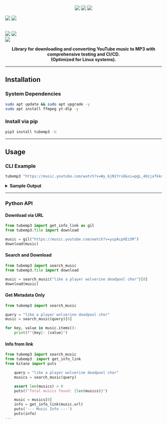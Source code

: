 
<br/>
<p align="center">

</p>

<p align="center">
  <!-- PyPI -->
  <a href="https://pypi.org/project/tubemp3/"><img src="https://img.shields.io/pypi/v/tubemp3?style=flat-square"></a>
  <a href="#"><img src="https://img.shields.io/pypi/dm/tubemp3?style=flat-square"></a>
  <img src="https://img.shields.io/pypi/l/tubemp3?style=flat-square&color=orange">
  
  <!-- CI/CD -->
  <a href="https://github.com/reinanbr/tubemp3/actions/workflows/tests.yml"><img src="https://img.shields.io/github/actions/workflow/status/reinanbr/tubemp3/tests.yml?branch=main&style=flat-square&label=tests"></a>
  <a href="https://codecov.io/gh/reinanbr/tubemp3"><img src="https://img.shields.io/codecov/c/github/reinanbr/tubemp3?style=flat-square"></a>

<!-- Sistema -->
<br/>
  <img src="https://img.shields.io/badge/system-linux%20%7C%20deb-brightgreen?style=flat-square">
  <img src="https://img.shields.io/badge/python-3.10%2B-blue?style=flat-square">

<!-- Social -->
<br/>
  <a href="https://instagram.com/reysofts/"><img src="https://img.shields.io/badge/insta-reysofts-darkviolet?logo=instagram&style=flat-square"></a>
</p>

<p align="center"><b>Library for downloading and converting YouTube music to MP3 with comprehensive testing and CI/CD.<br>(Optimized for Linux systems).</b></p>

<hr/>

## Installation

### System Dependencies
```bash
sudo apt update && sudo apt upgrade -y
sudo apt install ffmpeg yt-dlp -y
```

### Install via pip
```bash
pip3 install tubemp3 -U
```

---

## Usage

### CLI Example

```bash
tubemp3 "https://music.youtube.com/watch?v=Wy_6jN1Yrx8&si=pgL_4Ozjafkkms8X" "/sdcard/Alarms/root_kali.mp3"
```

<details>
  <summary><b>Sample Output</b></summary>

```txt
tube search info:
file: /sdcard/Alarms/root_kali.mp3
link: https://music.youtube.com/watch?v=Wy_6jN1Yrx8&si=pgL_4Ozjafkkms8X
search: False
info music link:
'title': '3.1_4-root@kali.0cc'
'artist': 'Mac Quayle'
'album': 'Mr. Robot, Vol. 5'
'duration': '152'
'format': 'webm'
'filesize': '3091263'
...
converting to MP3...
saving metadata...
```

</details>

---

### Python API

#### Download via URL

```python
from tubemp3 import get_info_link as gil
from tubemp3.file import download

music = gil("https://music.youtube.com/watch?v=yspAcpXEzSM")
download(music)
```

#### Search and Download

```python
from tubemp3 import search_music
from tubemp3.file import download

music = search_music("like a player wolverine deadpool chor")[0]
download(music)
```

#### Get Metadata Only

```python
from tubemp3 import search_music

query = "like a player wolverine deadpool chor"
music = search_music(query)[0]

for key, value in music.items():
    print(f"{key}: {value}")
```

#### Info from link

```python
from tubemp3 import search_music
from tubemp3  import get_info_link
from kitano import puts

    query = "like a player wolverine deadpool chor"
    musics = search_music(query)

    assert len(musics) > 0
    puts(f"Total musics found: {len(musics)}")

    music = musics[0]
    info = get_info_link(music.url)
    puts('--- Music Info ---')
    puts(info)
---
